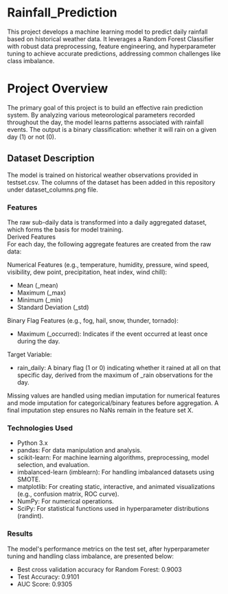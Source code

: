# Rainfall_Prediction
This project develops a machine learning model to predict daily rainfall based on historical weather data. It leverages a Random Forest Classifier with robust data preprocessing, feature engineering, and hyperparameter tuning to achieve accurate predictions, addressing common challenges like class imbalance.
<h1>
  Project Overview
</h1>
The primary goal of this project is to build an effective rain prediction system. By analyzing various meteorological parameters recorded throughout the day, the model learns patterns associated with rainfall events. The output is a binary classification: whether it will rain on a given day (1) or not (0).
<h2>Dataset Description</h2>
The model is trained on historical weather observations provided in testset.csv. The columns of the dataset has been added in this repository under dataset_columns.png file.

<h3> Features</h3>
The raw sub-daily data is transformed into a daily aggregated dataset, which forms the basis for model training.
<br>
Derived Features
<br>
For each day, the following aggregate features are created from the raw data:
<p> Numerical Features (e.g., temperature, humidity, pressure, wind speed, visibility, dew point, precipitation, heat index, wind chill):</p>
<ul>
  <li>Mean (_mean)</li>
  <li>Maximum (_max)</li>
  <li>Minimum (_min)</li>
  <li>Standard Deviation (_std)</li>
</ul>
<p> Binary Flag Features (e.g., fog, hail, snow, thunder, tornado):</p>
<ul>
  <li>Maximum (_occurred): Indicates if the event occurred at least once during the day.</li>
</ul>
<p>Target Variable:</p>
<ul>
  <li>rain_daily: A binary flag (1 or 0) indicating whether it rained at all on that specific day, derived from the maximum of _rain observations for the day.</li>
</ul>
Missing values are handled using median imputation for numerical features and mode imputation for categorical/binary features before aggregation. A final imputation step ensures no NaNs remain in the feature set X.
<h3>Technologies Used</h3>
<ul>
  <li>Python 3.x</li>
  <li>pandas: For data manipulation and analysis.</li>
  <li>scikit-learn: For machine learning algorithms, preprocessing, model selection, and evaluation.</li>
  <li>imbalanced-learn (imblearn): For handling imbalanced datasets using SMOTE.</li>
  <li>matplotlib: For creating static, interactive, and animated visualizations (e.g., confusion matrix, ROC curve).</li>
  <li>NumPy: For numerical operations.</li>
  <li>SciPy: For statistical functions used in hyperparameter distributions (randint).</li>
</ul>
<h3> Results</h3>
The model's performance metrics on the test set, after hyperparameter tuning and handling class imbalance, are presented below:
<ul>
  <li> Best cross validation accuracy for Random Forest: 0.9003</li>
  <li> Test Accuracy: 0.9101</li>
  <li> AUC Score: 0.9305</li>
</ul>

